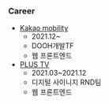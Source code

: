 ### Career
- [Kakao mobility]()
  - 2021.12~
  - DOOH개발TF
  - 웹 프론트엔드
- [PLUS TV](https://plustv.io/)
  - 2021.03~2021.12
  - 디지털 사이니지 RND팀
  - 웹 프론트엔드
